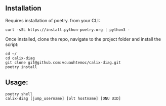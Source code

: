 ## Installation
Requires installation of poetry. from your CLI:
```
curl -sSL https://install.python-poetry.org | python3 -
```

Once installed, clone the repo, navigate to the project folder and install the script:
```
cd ~/
cd calix-diag
git clone git@github.com:vcuauhtemoc/calix-diag.git
poetry install
```
## Usage:

```
poetry shell
calix-diag [jump_username] [olt hostname] [ONU UID]
```